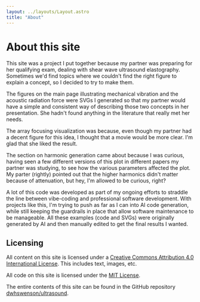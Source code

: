 ```yaml
---
layout: ../layouts/Layout.astro
title: "About"
---
```


# About this site

This site was a project I put together because my partner was preparing for her
qualifying exam, dealing with shear wave ultrasound elastography. Sometimes
we'd find topics where we couldn't find the right figure to explain a concept,
so I decided to try to make them.

The figures on the main page illustrating mechanical vibration and the acoustic
radiation force were SVGs I generated so that my partner would have a simple
and consistent way of describing those two concepts in her presentation. She
hadn't found anything in the literature that really met her needs.

The array focusing visualization was because, even though my partner had a
decent figure for this idea, I thought that a movie would be more clear. I'm
glad that she liked the result.

The section on harmonic generation came about because I was curious, having
seen a few different versions of this plot in different papers my partner was
studying, to see how the various parameters affected the plot. My parter
(rightly) pointed out that the higher harmonics didn't matter because of
attenuation, but hey, I'm allowed to be curious, right?

A lot of this code was developed as part of my ongoing efforts to straddle the
line between vibe-coding and professional software development. With projects
like this, I'm trying to push as far as I can into AI code generation, while
still keeping the guardrails in place that allow software maintenance to be
manageable. All these examples (code and SVGs) were originally generated by AI
and then manually edited to get the final results I wanted.

## Licensing

All content on this site is licensed under a [Creative Commons Attribution 4.0
International License](https://creativecommons.org/licenses/by/4.0/). This
includes text, images, etc.

All code on this site is licensed under the [MIT
License](https://opensource.org/license/mit/). 

The entire contents of this site can be found in the GitHub repository
[dwhswenson/ultrasound](https://github.com/dwhswenson/ultrasound).
